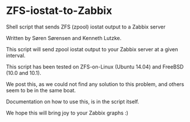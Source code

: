 # ZFS-iostat-to-Zabbix
Shell script that sends ZFS (zpool) iostat output to a Zabbix server

Written by Søren Sørensen and Kenneth Lutzke.

This script will send zpool iostat output to your Zabbix server at a given interval.

This script has been tested on ZFS-on-Linux (Ubuntu 14.04) and FreeBSD (10.0 and 10.1).

We post this, as we could not find any solution to this problem, and others seem to be in the same boat.

Documentation on how to use this, is in the script itself.

We hope this will bring joy to your Zabbix graphs :)

